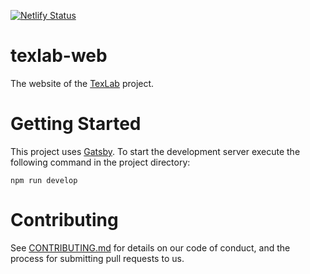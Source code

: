 [![Netlify Status](https://api.netlify.com/api/v1/badges/2daf26ef-9995-4174-bd4d-762f4951eb2b/deploy-status)](https://app.netlify.com/sites/texlab/deploys)

# texlab-web

The website of the [TexLab](https://texlab.netlify.com) project.

# Getting Started

This project uses [Gatsby](https://www.gatsbyjs.org/). To start the development server execute the following command in the project directory:

```shell
npm run develop
```

# Contributing

See [CONTRIBUTING.md](CONTRIBUTING.md) for details on our code of conduct, and the process for submitting pull requests to us.
